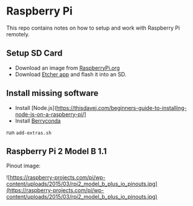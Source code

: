 # Raspberry Pi 

This repo contains notes on how to setup and work with Raspberry Pi remotely.

## Setup SD Card

- Download an image from [RaspberryPi.org](https://www.raspberrypi.org/downloads/)
-  Download [Etcher app](https://www.balena.io/etcher/) and flash it into an SD.

## Install missing software

- Install [Node.js](https://thisdavej.com/beginners-guide-to-installing-node-js-on-a-raspberry-pi/]
- Install [Berryconda](https://github.com/jjhelmus/berryconda)


run `add-extras.sh`


## Raspberry Pi 2 Model B 1.1


Pinout image:


![https://raspberry-projects.com/pi/wp-content/uploads/2015/03/rpi2_model_b_plus_io_pinouts.jpg](https://raspberry-projects.com/pi/wp-content/uploads/2015/03/rpi2_model_b_plus_io_pinouts.jpg)


<!--stackedit_data:
eyJoaXN0b3J5IjpbMTkzMjk2OTgyM119
-->